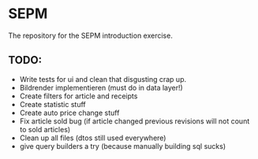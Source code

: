 # SEPM
The repository for the SEPM introduction exercise. 

## TODO:
- Write tests for ui and clean that disgusting crap up.
- Bildrender implementieren (must do in data layer!)
- Create filters for article and receipts
- Create statistic stuff
- Create auto price change stuff
- Fix article sold bug (if article changed previous revisions will not count to sold articles)
- Clean up all files (dtos still used everywhere)
- give query builders a try (because manually building sql sucks)
